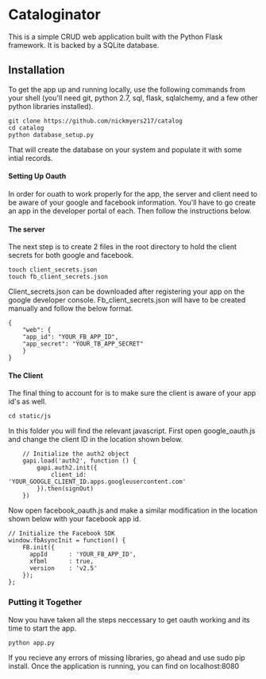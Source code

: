 # Cataloginator
This is a simple CRUD web application built with the Python Flask framework.
It is backed by a SQLite database.

## Installation
To get the app up and running locally, use the following commands from your shell (you'll need git, python 2.7, sql, flask, sqlalchemy, and a few other python libraries installed).
``` shell
git clone https://github.com/nickmyers217/catalog
cd catalog
python database_setup.py
```
That will create the database on your system and populate it with some intial records.

#### Setting Up Oauth
In order for ouath to work properly for the app, the server and client need to be aware of your google and facebook information. You'll have to go create an app in the developer portal of each. Then follow the instructions below.

#### The server
The next step is to create 2 files in the root directory to hold the client secrets for both google and facebook.
``` shell
touch client_secrets.json
touch fb_client_secrets.json
```
Client_secrets.json can be downloaded after registering your app on the google developer console.
Fb_client_secrets.json will have to be created manually and follow the below format.
``` code
{
    "web": {
	"app_id": "YOUR_FB_APP_ID",
	"app_secret": "YOUR_TB_APP_SECRET"
    }
}
```

#### The Client
The final thing to account for is to make sure the client is aware of your app id's as well.
``` shell
cd static/js
```
In this folder you will find the relevant javascript. First open google_oauth.js and change the client ID in the location shown below.
``` code
    // Initialize the auth2 object
    gapi.load('auth2', function () {
	    gapi.auth2.init({
	        client_id: 'YOUR_GOOGLE_CLIENT_ID.apps.googleusercontent.com'
	    }).then(signOut)
    })
```
Now open facebook_oauth.js and make a similar modification in the location shown below with your facebook app id.
``` code
// Initialize the Facebook SDK
window.fbAsyncInit = function() {
    FB.init({
      appId      : 'YOUR_FB_APP_ID',
      xfbml      : true,
      version    : 'v2.5'
    });
};
```

### Putting it Together
Now you have taken all the steps neccessary to get oauth working and its time to start the app.
``` shell
python app.py
```
If you recieve any errors of missing libraries, go ahead and use sudo pip install. Once the application is running, you can find on localhost:8080


